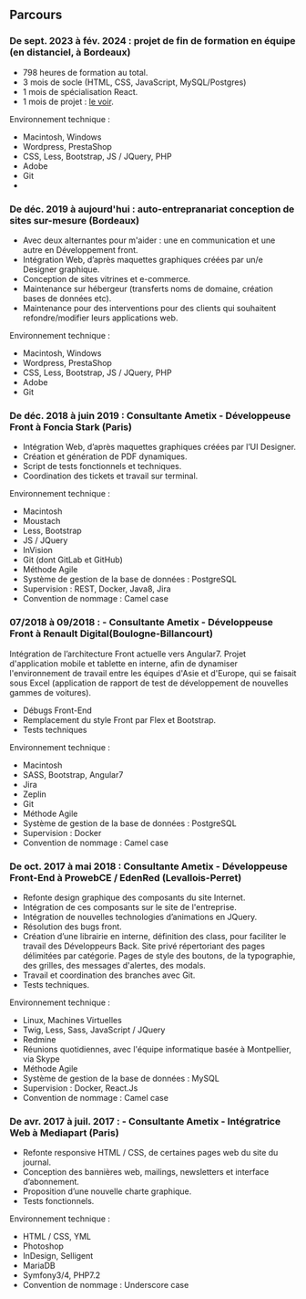 ## Parcours

### De sept. 2023 à fév. 2024 : projet de fin de formation en équipe (en distanciel, à Bordeaux)

+ 798 heures de formation au total.
+ 3 mois de socle (HTML, CSS, JavaScript, MySQL/Postgres)
+ 1 mois de spécialisation React.
+ 1 mois de projet : <a href="https://www.linkedin.com/in/ines-josseaume/" target="_blank">le voir</a>.

Environnement technique :
* Macintosh, Windows
* Wordpress, PrestaShop
* CSS, Less, Bootstrap, JS / JQuery, PHP
* Adobe
* Git
* 
### De déc. 2019 à aujourd'hui : auto-entrepranariat conception de sites sur-mesure (Bordeaux)

+ Avec deux alternantes pour m'aider : une en communication et une autre en  Développement front.
+ Intégration Web, d’après maquettes graphiques créées par un/e Designer graphique.
+ Conception de sites vitrines et e-commerce.
+ Maintenance sur hébergeur (transferts noms de domaine, création bases de données etc).
+ Maintenance pour des interventions pour des clients qui souhaitent refondre/modifier leurs applications web.

Environnement technique :
* Macintosh, Windows
* Wordpress, PrestaShop
* CSS, Less, Bootstrap, JS / JQuery, PHP
* Adobe
* Git

### De déc. 2018 à juin 2019 : Consultante Ametix - Développeuse Front à Foncia Stark (Paris)

+ Intégration Web, d’après maquettes graphiques créées par l’UI Designer.
+ Création et génération de PDF dynamiques.
+ Script de tests fonctionnels et techniques.
+ Coordination des tickets et travail sur terminal.

Environnement technique :
* Macintosh
* Moustach
* Less, Bootstrap
* JS / JQuery
* InVision
* Git (dont GitLab et GitHub)
* Méthode Agile
* Système de gestion de la base de données : PostgreSQL
* Supervision : REST, Docker, Java8, Jira
* Convention de nommage : Camel case
  
### 07/2018 à 09/2018 : - Consultante Ametix - Développeuse Front à Renault Digital(Boulogne-Billancourt)

Intégration de l’architecture Front actuelle vers Angular7. Projet d'application mobile et tablette en interne, afin de dynamiser l'environnement de travail entre les équipes d'Asie et d'Europe, qui se faisait sous Excel (application de rapport de test de développement de nouvelles gammes de voitures).
+ Débugs Front-End
+ Remplacement du style Front par Flex et Bootstrap.
+ Tests techniques

Environnement technique :
* Macintosh
* SASS, Bootstrap, Angular7
* Jira
* Zeplin
* Git
* Méthode Agile
* Système de gestion de la base de données : PostgreSQL
* Supervision : Docker
* Convention de nommage : Camel case

### De oct. 2017 à mai 2018 : Consultante Ametix - Développeuse Front-End à ProwebCE / EdenRed (Levallois-Perret)

+ Refonte design graphique des composants du site Internet.
+ Intégration de ces composants sur le site de l'entreprise.
+ Intégration de nouvelles technologies d’animations en JQuery.
+ Résolution des bugs front.
+ Création d’une librairie en interne, définition des class, pour faciliter le travail des Développeurs Back. Site privé répertoriant des pages délimitées par catégorie. Pages de style des boutons, de la typographie, des grilles, des messages d'alertes, des modals.
+ Travail et coordination des branches avec Git.
+ Tests techniques.
  
Environnement technique :
* Linux, Machines Virtuelles
* Twig, Less, Sass, JavaScript / JQuery
* Redmine
* Réunions quotidiennes, avec l'équipe informatique basée à Montpellier, via Skype
* Méthode Agile
* Système de gestion de la base de données : MySQL
* Supervision : Docker, React.Js
* Convention de nommage : Camel case

### De avr. 2017 à juil. 2017 : - Consultante Ametix - Intégratrice Web à Mediapart (Paris)

+ Refonte responsive HTML / CSS, de certaines pages web du site du journal.
+ Conception des bannières web, mailings, newsletters et interface d’abonnement.
+ Proposition d’une nouvelle charte graphique.
+ Tests fonctionnels.

Environnement technique :
* HTML / CSS, YML
* Photoshop
* InDesign, Selligent
* MariaDB
* Symfony3/4, PHP7.2
* Convention de nommage : Underscore case
